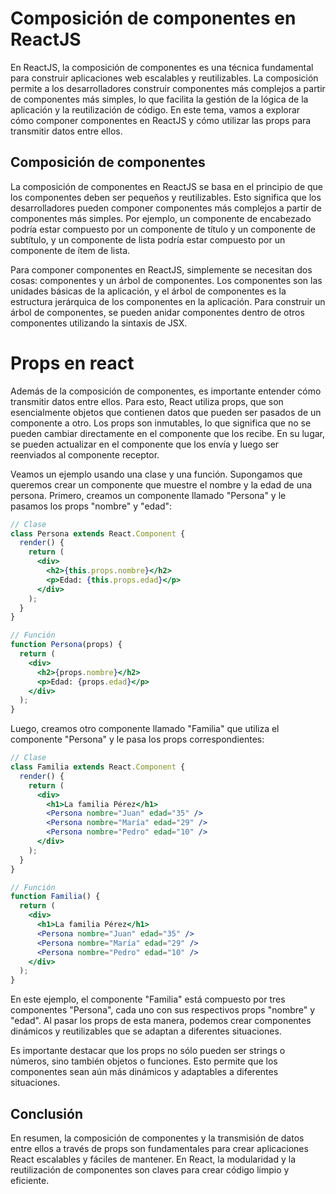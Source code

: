 # Composición de componentes en ReactJS

En ReactJS, la composición de componentes es una técnica fundamental para construir aplicaciones web escalables y reutilizables. La composición permite a los desarrolladores construir componentes más complejos a partir de componentes más simples, lo que facilita la gestión de la lógica de la aplicación y la reutilización de código. En este tema, vamos a explorar cómo componer componentes en ReactJS y cómo utilizar las props para transmitir datos entre ellos.

## Composición de componentes

La composición de componentes en ReactJS se basa en el principio de que los componentes deben ser pequeños y reutilizables. Esto significa que los desarrolladores pueden componer componentes más complejos a partir de componentes más simples. Por ejemplo, un componente de encabezado podría estar compuesto por un componente de título y un componente de subtítulo, y un componente de lista podría estar compuesto por un componente de ítem de lista.

Para componer componentes en ReactJS, simplemente se necesitan dos cosas: componentes y un árbol de componentes. Los componentes son las unidades básicas de la aplicación, y el árbol de componentes es la estructura jerárquica de los componentes en la aplicación. Para construir un árbol de componentes, se pueden anidar componentes dentro de otros componentes utilizando la sintaxis de JSX.

# Props en react

Además de la composición de componentes, es importante entender cómo transmitir datos entre ellos. Para esto, React utiliza props, que son esencialmente objetos que contienen datos que pueden ser pasados de un componente a otro. Los props son inmutables, lo que significa que no se pueden cambiar directamente en el componente que los recibe. En su lugar, se pueden actualizar en el componente que los envía y luego ser reenviados al componente receptor.

Veamos un ejemplo usando una clase y una función. Supongamos que queremos crear un componente que muestre el nombre y la edad de una persona. Primero, creamos un componente llamado "Persona" y le pasamos los props "nombre" y "edad":

```jsx
// Clase
class Persona extends React.Component {
  render() {
    return (
      <div>
        <h2>{this.props.nombre}</h2>
        <p>Edad: {this.props.edad}</p>
      </div>
    );
  }
}

// Función
function Persona(props) {
  return (
    <div>
      <h2>{props.nombre}</h2>
      <p>Edad: {props.edad}</p>
    </div>
  );
}
```

Luego, creamos otro componente llamado "Familia" que utiliza el componente "Persona" y le pasa los props correspondientes:

```jsx
// Clase
class Familia extends React.Component {
  render() {
    return (
      <div>
        <h1>La familia Pérez</h1>
        <Persona nombre="Juan" edad="35" />
        <Persona nombre="María" edad="29" />
        <Persona nombre="Pedro" edad="10" />
      </div>
    );
  }
}

// Función
function Familia() {
  return (
    <div>
      <h1>La familia Pérez</h1>
      <Persona nombre="Juan" edad="35" />
      <Persona nombre="María" edad="29" />
      <Persona nombre="Pedro" edad="10" />
    </div>
  );
}
```

En este ejemplo, el componente "Familia" está compuesto por tres componentes "Persona", cada uno con sus respectivos props "nombre" y "edad". Al pasar los props de esta manera, podemos crear componentes dinámicos y reutilizables que se adaptan a diferentes situaciones.

Es importante destacar que los props no sólo pueden ser strings o números, sino también objetos o funciones. Esto permite que los componentes sean aún más dinámicos y adaptables a diferentes situaciones.

## Conclusión

En resumen, la composición de componentes y la transmisión de datos entre ellos a través de props son fundamentales para crear aplicaciones React escalables y fáciles de mantener. En React, la modularidad y la reutilización de componentes son claves para crear código limpio y eficiente.